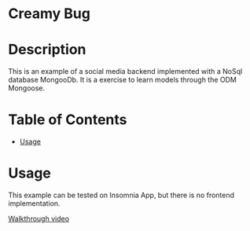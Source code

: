 # Creamy Bug
  

# Description

This is an example of a social media backend implemented with a NoSql database MongooDb. It is a exercise to learn models through the ODM Mongoose.

# Table of Contents  
    
  * [Usage](#usage)
    
  
# Usage
    
  This example can be tested on Insomnia App, but there is no frontend implementation.

[Walkthrough video](https://drive.google.com/file/d/16v9Snpq_pFtYfZ3uPMrjujbmIJUxpURg/view)